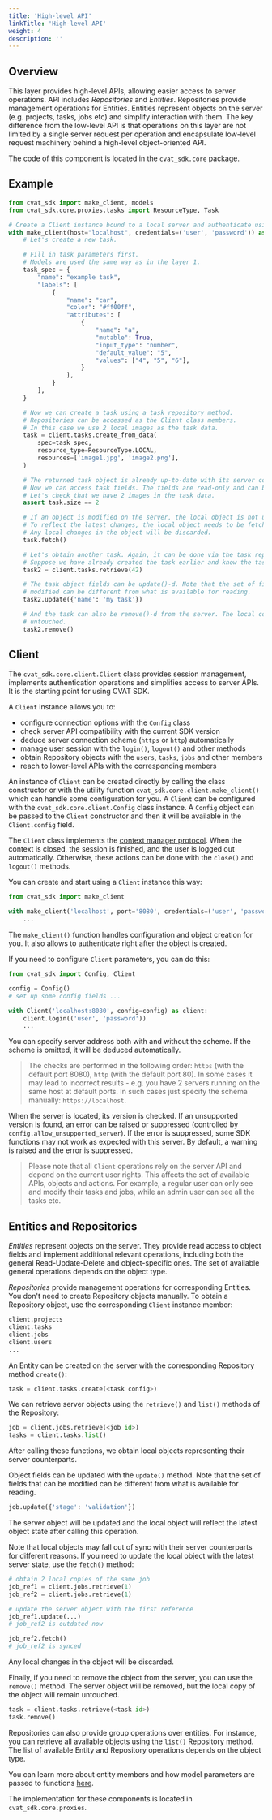 ```yaml
---
title: 'High-level API'
linkTitle: 'High-level API'
weight: 4
description: ''
---
```


## Overview

This layer provides high-level APIs, allowing easier access to server operations.
API includes _Repositories_ and _Entities_. Repositories provide management
operations for Entities. Entities represent objects on the server
(e.g. projects, tasks, jobs etc) and simplify interaction with them. The key difference
from the low-level API is that operations on this layer are not limited by a single
server request per operation and encapsulate low-level request machinery behind a high-level
object-oriented API.

The code of this component is located in the `cvat_sdk.core` package.

## Example

```python
from cvat_sdk import make_client, models
from cvat_sdk.core.proxies.tasks import ResourceType, Task

# Create a Client instance bound to a local server and authenticate using basic auth
with make_client(host="localhost", credentials=('user', 'password')) as client:
    # Let's create a new task.

    # Fill in task parameters first.
    # Models are used the same way as in the layer 1.
    task_spec = {
        "name": "example task",
        "labels": [
            {
                "name": "car",
                "color": "#ff00ff",
                "attributes": [
                    {
                        "name": "a",
                        "mutable": True,
                        "input_type": "number",
                        "default_value": "5",
                        "values": ["4", "5", "6"],
                    }
                ],
            }
        ],
    }

    # Now we can create a task using a task repository method.
    # Repositories can be accessed as the Client class members.
    # In this case we use 2 local images as the task data.
    task = client.tasks.create_from_data(
        spec=task_spec,
        resource_type=ResourceType.LOCAL,
        resources=['image1.jpg', 'image2.png'],
    )

    # The returned task object is already up-to-date with its server counterpart.
    # Now we can access task fields. The fields are read-only and can be optional.
    # Let's check that we have 2 images in the task data.
    assert task.size == 2

    # If an object is modified on the server, the local object is not updated automatically.
    # To reflect the latest changes, the local object needs to be fetch()-ed.
    # Any local changes in the object will be discarded.
    task.fetch()

    # Let's obtain another task. Again, it can be done via the task repository.
    # Suppose we have already created the task earlier and know the task id.
    task2 = client.tasks.retrieve(42)

    # The task object fields can be update()-d. Note that the set of fields that can be
    # modified can be different from what is available for reading.
    task2.update({'name': 'my task'})

    # And the task can also be remove()-d from the server. The local copy will remain
    # untouched.
    task2.remove()
```

## Client

The `cvat_sdk.core.client.Client` class provides session management, implements
authentication operations and simplifies access to server APIs.
It is the starting point for using CVAT SDK.

A `Client` instance allows you to:
- configure connection options with the `Config` class
- check server API compatibility with the current SDK version
- deduce server connection scheme (`https` or `http`) automatically
- manage user session with the `login()`, `logout()` and other methods
- obtain Repository objects with the `users`, `tasks`, `jobs` and other members
- reach to lower-level APIs with the corresponding members

An instance of `Client` can be created directly by calling the class constructor
or with the utility function `cvat_sdk.core.client.make_client()` which can handle
some configuration for you. A `Client` can be configured with
the `cvat_sdk.core.client.Config` class instance. A `Config` object can be passed to
the `Client` constructor and then it will be available in the `Client.config` field.

The `Client` class implements the [context manager protocol](https://docs.python.org/3/reference/datamodel.html#context-managers).
When the context is closed, the session is finished, and the user is logged out
automatically. Otherwise, these actions can be done with the `close()` and `logout()` methods.

You can create and start using a `Client` instance this way:

```python
from cvat_sdk import make_client

with make_client('localhost', port='8080', credentials=('user', 'password')) as client:
    ...
```

The `make_client()` function handles configuration and object creation for you.
It also allows to authenticate right after the object is created.

If you need to configure `Client` parameters, you can do this:

```python
from cvat_sdk import Config, Client

config = Config()
# set up some config fields ...

with Client('localhost:8080', config=config) as client:
    client.login(('user', 'password'))
    ...
```

You can specify server address both with and without the scheme. If the scheme is omitted,
it will be deduced automatically.

> The checks are performed in the following
order: `https` (with the default port 8080), `http` (with the default port 80).
In some cases it may lead to incorrect results - e.g. you have 2 servers running on the
same host at default ports. In such cases just specify the schema manually: `https://localhost`.

When the server is located, its version is checked. If an unsupported version is found,
an error can be raised or suppressed (controlled by `config.allow_unsupported_server`).
If the error is suppressed, some SDK functions may not work as expected with this server.
By default, a warning is raised and the error is suppressed.

> Please note that all `Client` operations rely on the server API and depend on the current user
rights. This affects the set of available APIs, objects and actions. For example, a regular user
can only see and modify their tasks and jobs, while an admin user can see all the tasks etc.

## Entities and Repositories

_Entities_ represent objects on the server. They provide read access to object fields
and implement additional relevant operations, including both the general Read-Update-Delete and
object-specific ones. The set of available general operations depends on the object type.

_Repositories_ provide management operations for corresponding Entities. You don't
need to create Repository objects manually. To obtain a Repository object, use the
corresponding `Client` instance member:

```python
client.projects
client.tasks
client.jobs
client.users
...
```

An Entity can be created on the server with the corresponding Repository method `create()`:

```python
task = client.tasks.create(<task config>)
```

We can retrieve server objects using the `retrieve()` and `list()` methods of the Repository:

```python
job = client.jobs.retrieve(<job id>)
tasks = client.tasks.list()
```

After calling these functions, we obtain local objects representing their server counterparts.

Object fields can be updated with the `update()` method. Note that the set of fields that can be
modified can be different from what is available for reading.

```python
job.update({'stage': 'validation'})
```

The server object will be updated and the local object will reflect the latest object state
after calling this operation.

Note that local objects may fall out of sync with their server counterparts for different reasons.
If you need to update the local object with the latest server state, use the `fetch()` method:

```python
# obtain 2 local copies of the same job
job_ref1 = client.jobs.retrieve(1)
job_ref2 = client.jobs.retrieve(1)

# update the server object with the first reference
job_ref1.update(...)
# job_ref2 is outdated now

job_ref2.fetch()
# job_ref2 is synced
```

Any local changes in the object will be discarded.

Finally, if you need to remove the object from the server, you can use the `remove()` method.
The server object will be removed, but the local copy of the object will remain untouched.

```python
task = client.tasks.retrieve(<task id>)
task.remove()
```

Repositories can also provide group operations over entities. For instance, you can retrieve
all available objects using the `list()` Repository method. The list of available
Entity and Repository operations depends on the object type.

You can learn more about entity members and how model parameters are passed to functions [here](../lowlevel-api).

The implementation for these components is located in `cvat_sdk.core.proxies`.
